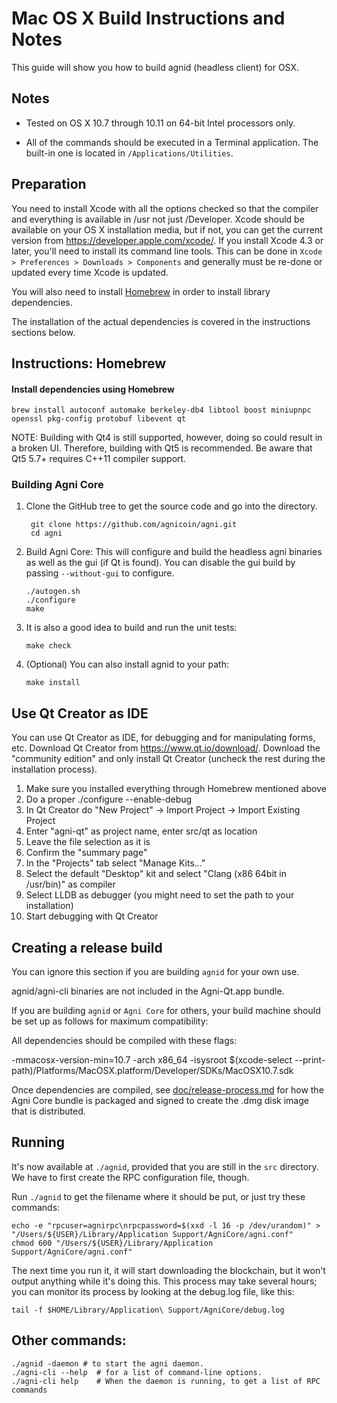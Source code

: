 Mac OS X Build Instructions and Notes
====================================
This guide will show you how to build agnid (headless client) for OSX.

Notes
-----

* Tested on OS X 10.7 through 10.11 on 64-bit Intel processors only.

* All of the commands should be executed in a Terminal application. The
built-in one is located in `/Applications/Utilities`.

Preparation
-----------

You need to install Xcode with all the options checked so that the compiler
and everything is available in /usr not just /Developer. Xcode should be
available on your OS X installation media, but if not, you can get the
current version from https://developer.apple.com/xcode/. If you install
Xcode 4.3 or later, you'll need to install its command line tools. This can
be done in `Xcode > Preferences > Downloads > Components` and generally must
be re-done or updated every time Xcode is updated.

You will also need to install [Homebrew](http://brew.sh) in order to install library
dependencies.

The installation of the actual dependencies is covered in the instructions
sections below.

Instructions: Homebrew
----------------------

#### Install dependencies using Homebrew

    brew install autoconf automake berkeley-db4 libtool boost miniupnpc openssl pkg-config protobuf libevent qt

NOTE: Building with Qt4 is still supported, however, doing so could result in a broken UI. Therefore, building with Qt5 is recommended. Be aware that Qt5 5.7+ requires C++11 compiler support.

### Building Agni Core

1. Clone the GitHub tree to get the source code and go into the directory.

        git clone https://github.com/agnicoin/agni.git
        cd agni

2.  Build Agni Core:
    This will configure and build the headless agni binaries as well as the gui (if Qt is found).
    You can disable the gui build by passing `--without-gui` to configure.

        ./autogen.sh
        ./configure
        make

3.  It is also a good idea to build and run the unit tests:

        make check

4.  (Optional) You can also install agnid to your path:

        make install

Use Qt Creator as IDE
------------------------
You can use Qt Creator as IDE, for debugging and for manipulating forms, etc.
Download Qt Creator from https://www.qt.io/download/. Download the "community edition" and only install Qt Creator (uncheck the rest during the installation process).

1. Make sure you installed everything through Homebrew mentioned above
2. Do a proper ./configure --enable-debug
3. In Qt Creator do "New Project" -> Import Project -> Import Existing Project
4. Enter "agni-qt" as project name, enter src/qt as location
5. Leave the file selection as it is
6. Confirm the "summary page"
7. In the "Projects" tab select "Manage Kits..."
8. Select the default "Desktop" kit and select "Clang (x86 64bit in /usr/bin)" as compiler
9. Select LLDB as debugger (you might need to set the path to your installation)
10. Start debugging with Qt Creator

Creating a release build
------------------------
You can ignore this section if you are building `agnid` for your own use.

agnid/agni-cli binaries are not included in the Agni-Qt.app bundle.

If you are building `agnid` or `Agni Core` for others, your build machine should be set up
as follows for maximum compatibility:

All dependencies should be compiled with these flags:

 -mmacosx-version-min=10.7
 -arch x86_64
 -isysroot $(xcode-select --print-path)/Platforms/MacOSX.platform/Developer/SDKs/MacOSX10.7.sdk

Once dependencies are compiled, see [doc/release-process.md](release-process.md) for how the Agni Core
bundle is packaged and signed to create the .dmg disk image that is distributed.

Running
-------

It's now available at `./agnid`, provided that you are still in the `src`
directory. We have to first create the RPC configuration file, though.

Run `./agnid` to get the filename where it should be put, or just try these
commands:

    echo -e "rpcuser=agnirpc\nrpcpassword=$(xxd -l 16 -p /dev/urandom)" > "/Users/${USER}/Library/Application Support/AgniCore/agni.conf"
    chmod 600 "/Users/${USER}/Library/Application Support/AgniCore/agni.conf"

The next time you run it, it will start downloading the blockchain, but it won't
output anything while it's doing this. This process may take several hours;
you can monitor its process by looking at the debug.log file, like this:

    tail -f $HOME/Library/Application\ Support/AgniCore/debug.log

Other commands:
-------

    ./agnid -daemon # to start the agni daemon.
    ./agni-cli --help  # for a list of command-line options.
    ./agni-cli help    # When the daemon is running, to get a list of RPC commands
